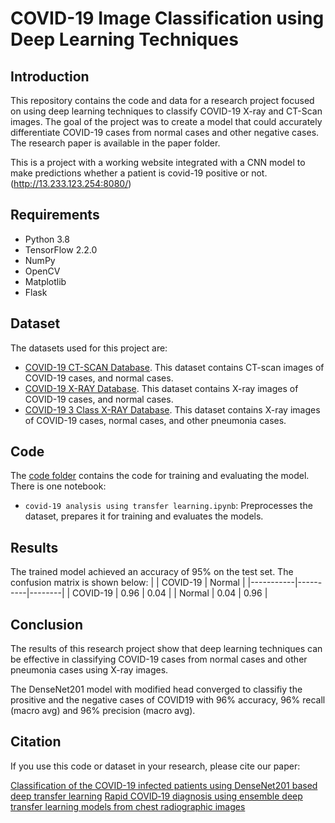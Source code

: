 # COVID-19 Image Classification using Deep Learning Techniques

## Introduction
This repository contains the code and data for a research project focused on using deep learning techniques to classify COVID-19 X-ray and CT-Scan images. The goal of the project was to create a model that could accurately differentiate COVID-19 cases from normal cases and other negative cases. The research paper is available in the paper folder.

This is a project with a working website integrated with a CNN model to make predictions whether a patient is covid-19 positive or not. (http://13.233.123.254:8080/)

## Requirements
- Python 3.8
- TensorFlow 2.2.0
- NumPy
- OpenCV
- Matplotlib
- Flask

## Dataset
The datasets used for this project are:
- [COVID-19 CT-SCAN Database](http://www.kaggle.com/plameneduardo/sarscov2-ctscan-dataset). This dataset contains CT-scan images of COVID-19 cases, and normal cases.
- [COVID-19 X-RAY Database](https://www.kaggle.com/darshan1504/covid19-detection-xraydataset). This dataset contains X-ray images of COVID-19 cases, and normal cases.
- [COVID-19 3 Class X-RAY Database](https://www.kaggle.com/amanullahasraf/covid19-pneumonia-normal-chest-xraypa-dataset). This dataset contains X-ray images of COVID-19 cases, normal cases, and other pneumonia cases.

## Code
The [code folder](/notebook) contains the code for training and evaluating the model. There is one notebook:
- `covid-19 analysis using transfer learning.ipynb`: Preprocesses the dataset, prepares it for training and evaluates the models.

## Results
The trained model achieved an accuracy of 95% on the test set. The confusion matrix is shown below:
|           | COVID-19 | Normal |
|-----------|----------|--------|
| COVID-19  | 0.96     | 0.04   |
| Normal    | 0.04     | 0.96   |

## Conclusion
The results of this research project show that deep learning techniques can be effective in classifying COVID-19 cases from normal cases and other pneumonia cases using X-ray images. 

The DenseNet201 model with modified head converged to classifiy the prositive and the negative cases of COVID19 with 96% accuracy, 96% recall (macro avg) and 96% precision (macro avg).

## Citation
If you use this code or dataset in your research, please cite our paper:

[Classification of the COVID-19 infected patients using DenseNet201 based deep transfer learning](https://doi.org/10.1080/07391102.2020.1788642)
[Rapid COVID‑19 diagnosis using ensemble deep transfer learning models from chest radiographic images](https://doi.org/10.1007/s12652-020-02669-6)

